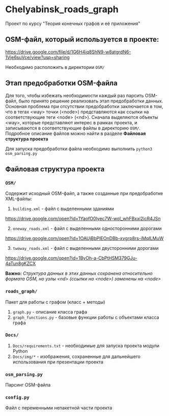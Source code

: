 # Chelyabinsk_roads_graph
Проект по курсу "Теория конечных графов и её приложения"

## OSM-файл, который используется в проекте: 
https://drive.google.com/file/d/1G6H4iq8ShN9-w8atgrdN6-1Vje6suVce/view?usp=sharing

Необходимо расположить в директории `OSM/`

## Этап предобработки OSM-файла
Для того, чтобы избежать необходимости каждый раз парсить OSM-файл, было принято решение 
реализовать этап предобработки данных. Основная проблема при отсутствии предобработки заключается в том, что в тегах \<way\>
точки (\<node\>) представляются как ссылки на соответствующие теги \<node\> (\<nd\>). Сначала выделяются объекты \<way\>, которые представляют интерес в рамках проекта, и записываются в соответствующие файлы в директорию `OSM/`. 
Подробное описание файлов можно найти в разделе **Файловая структура проекта**

Для запуска предобработки файла необходимо выполнить `python3 osm_parsing.py`

## Файловая структура проекта

### `OSM/`
Содержит исходный OSM-файл, а также созданные при предобработке XML-файлы:

1) `building.xml` - файл с выделенными зданиями

  https://drive.google.com/open?id=1YaofO0lyec7W-wol_whFBxxi2icR4JSn

2) `oneway_roads.xml` - файл с выделенными односторонними дорогами

  https://drive.google.com/open?id=1OAUjBbPIEOnDBb-xvgrp8rs-iMqILMuW

3) `twoway_roads.xml` - файл с выделенными двусторонними дорогами

  https://drive.google.com/open?id=1ByOh-a-CbPtHSM379GJu-4aTun8gKZCX

**Важно:** *Структура данных в этих данных сохранена относительно формата OSM, но узлы \<nd\> (ссылки на \<node\>) заменены на \<node\>*

### `roads_graph/`
Пакет для работы с графом (класс + методы)

1) `graph.py` - описание класса графа
2) `graph_functions.py` - базовые функции работы с объектами класса графа

### `Docs/`
1) `Docs/requirements.txt` - необходимые для запуска проекта модули Python
2) `Docs/img/*` - изображения, сохраненные для дальнейшего использования при презентации проекта

### `osm_parsing.py`
Парсинг OSM-файла

### `config.py`
Файл с переменными непакетной части проекта

